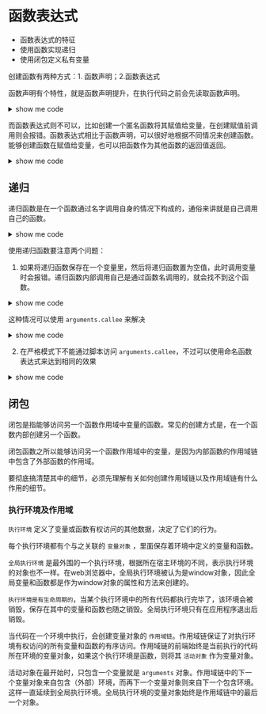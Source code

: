# 函数表达式
- 函数表达式的特征
- 使用函数实现递归
- 使用闭包定义私有变量

创建函数有两种方式：1. 函数声明；2.函数表达式

函数声明有个特性，就是函数声明提升，在执行代码之前会先读取函数声明。
<details>
    <summary>show me code</summary>
    <pre>
        <code>
            console.log(test()) // say hi
            function test() {
                console.log('say hi')
            }
        </code>
    </pre>
</details>

而函数表达式则不可以，比如创建一个匿名函数将其赋值给变量，在创建赋值前调用则会报错。函数表达式相比于函数声明，可以很好地根据不同情况来创建函数。能够创建函数在赋值给变量，也可以把函数作为其他函数的返回值返回。
<details>
    <summary>show me code</summary>
    <pre>
        <code>
            console.log(test()) // error 函数不存在
            let test = function() {
                console.log('say hi')
            }
        </code>
    </pre>
</details>

## 递归
递归函数是在一个函数通过名字调用自身的情况下构成的，通俗来讲就是自己调用自己的函数。
<details>
    <summary>show me code</summary>
    <pre>
        <code>
           // 经典应用阶乘
           function factorial(num) {
               if (num <= 1) {
                   return 1
               } else {
                   return num * factorial(num - 1)
               }   
           }
        </code>
    </pre>
</details>

使用递归函数要注意两个问题：
1. 如果将递归函数保存在一个变量里，然后将递归函数置为空值，此时调用变量时会报错。递归函数内部调用自己是通过函数名调用的，就会找不到这个函数。
<details>
    <summary>show me code</summary>
    <pre>
        <code>
           let createFactorial = factorial
           factorial = null
           createFactorial(3) // factorial is not a function
        </code>
    </pre>
</details>

这种情况可以使用 `arguments.callee` 来解决
<details>
    <summary>show me code</summary>
    <pre>
        <code>
           // 经典应用阶乘
           function factorial(num) {
               if (num <= 1) {
                   return 1
               } else {
                   return num * arguments.callee(num - 1)
               }   
           }
        </code>
    </pre>
</details>

2. 在严格模式下不能通过脚本访问 `arguments.callee`，不过可以使用命名函数表达式来达到相同的效果
<details>
    <summary>show me code</summary>
    <pre>
        <code>
           // 创建一个名为 f() 的命名函数表达式，然后赋值给变量
           let factorial = (function f(num) {
               if (num <= 1) {
                   return 1
               } else {
                   return num * f(num - 1)
               }   
           })
        </code>
    </pre>
</details>

## 闭包
闭包是指能够访问另一个函数作用域中变量的函数。常见的创建方式是，在一个函数内部创建另一个函数。

闭包函数之所以能够访问另一个函数作用域中的变量，是因为内部函数的作用域链中包含了外部函数的作用域。

要彻底搞清楚其中的细节，必须先理解有关如何创建作用域链以及作用域链有什么作用的细节。

### 执行环境及作用域

`执行环境` 定义了变量或函数有权访问的其他数据，决定了它们的行为。

每个执行环境都有个与之关联的 `变量对象` ，里面保存着环境中定义的变量和函数。

`全局执行环境` 是最外围的一个执行环境，根据所在宿主环境的不同，表示执行环境的对象也不一样。在web浏览器中，全局执行环境被认为是window对象，因此全局变量和函数都是作为window对象的属性和方法来创建的。

`执行环境是有生命周期的`，当某个执行环境中的所有代码都执行完毕了，该环境会被销毁，保存在其中的变量和函数也随之销毁。全局执行环境只有在应用程序退出后销毁。

当代码在一个环境中执行，会创建变量对象的 `作用域链`。作用域链保证了对执行环境有权访问的所有变量和函数的有序访问。作用域链的前端始终是当前执行的代码所在环境的变量对象，如果这个执行环境是函数，则将其 `活动对象` 作为变量对象。

活动对象在最开始时，只包含一个变量就是 `arguments` 对象。作用域链中的下一个变量对象来自包含（外部）环境，而再下一个变量对象则来自下一个包含环境。这样一直延续到全局执行环境。全局执行环境的变量对象始终是作用域链中的最后一个对象。